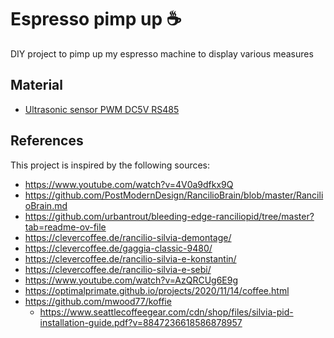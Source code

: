 # Espresso pimp up ☕

DIY project to pimp up my espresso machine to display various measures

## Material

- [Ultrasonic sensor PWM DC5V RS485](https://www.aliexpress.com/item/1005004673620129.html?spm=a2g0o.order_detail.order_detail_item.3.2aaef19clmxmlWNEW)

## References

This project is inspired by the following sources:
- https://www.youtube.com/watch?v=4V0a9dfkx9Q
- https://github.com/PostModernDesign/RancilioBrain/blob/master/RancilioBrain.md
- https://github.com/urbantrout/bleeding-edge-ranciliopid/tree/master?tab=readme-ov-file
- https://clevercoffee.de/rancilio-silvia-demontage/
- https://clevercoffee.de/gaggia-classic-9480/
- https://clevercoffee.de/rancilio-silvia-e-konstantin/
- https://clevercoffee.de/rancilio-silvia-e-sebi/
- https://www.youtube.com/watch?v=AzQRCUg6E9g
- https://optimalprimate.github.io/projects/2020/11/14/coffee.html
- https://github.com/mwood77/koffie
  - https://www.seattlecoffeegear.com/cdn/shop/files/silvia-pid-installation-guide.pdf?v=8847236618586878957

